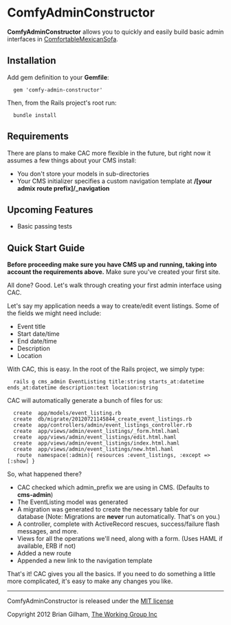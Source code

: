 # ComfyAdminConstructor

**ComfyAdminConstructor** allows you to quickly and easily build basic admin interfaces in [ComfortableMexicanSofa](https://github.com/comfy/comfortable-mexican-sofa).

Installation
------------

Add gem definition to your **Gemfile**:

      gem 'comfy-admin-constructor'

Then, from the Rails project's root run:

      bundle install

Requirements
------------

There are plans to make CAC more flexible in the future, but right now it assumes a few things about your CMS install:

* You don't store your models in sub-directories
* Your CMS initializer specifies a custom navigation template at **/[your admix route prefix]/_navigation**

Upcoming Features
----------------

* Basic passing tests

Quick Start Guide
-----------------

**Before proceeding make sure you have CMS up and running, taking into account the requirements above.** Make sure you've created your first site.

All done? Good. Let's walk through creating your first admin interface using CAC.

Let's say my application needs a way to create/edit event listings. Some of the fields we might need include:

* Event title
* Start date/time
* End date/time
* Description
* Location

With CAC, this is easy. In the root of the Rails project, we simply type:

      rails g cms_admin EventListing title:string starts_at:datetime ends_at:datetime description:text location:string

CAC will automatically generate a bunch of files for us:

      create  app/models/event_listing.rb
      create  db/migrate/20120721145844_create_event_listings.rb
      create  app/controllers/admin/event_listings_controller.rb
      create  app/views/admin/event_listings/_form.html.haml
      create  app/views/admin/event_listings/edit.html.haml
      create  app/views/admin/event_listings/index.html.haml
      create  app/views/admin/event_listings/new.html.haml
       route  namespace(:admin){ resources :event_listings, :except => [:show] }

So, what happened there?

* CAC checked which admin_prefix we are using in CMS. (Defaults to **cms-admin**)
* The EventListing model was generated
* A migration was generated to create the necessary table for our database (Note: Migrations are **never** run automatically. That's on you.)
* A controller, complete with ActiveRecord rescues, success/failure flash messages, and more.
* Views for all the operations we'll need, along with a form. (Uses HAML if available, ERB if not)
* Added a new route
* Appended a new link to the navigation template

That's it! CAC gives you all the basics. If you need to do something a little more complicated, it's easy to make any changes you like.

---

ComfyAdminConstructor is released under the [MIT license](https://github.com/bgilham/comfy-admin-constructor/blob/master/LICENSE)

Copyright 2012 Brian Gilham, [The Working Group Inc](http://www.twg.ca)